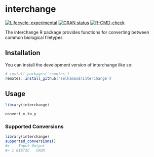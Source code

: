 
<!-- README.md is generated from README.Rmd. Please edit that file -->

# interchange

<!-- badges: start -->

[![Lifecycle:
experimental](https://img.shields.io/badge/lifecycle-experimental-orange.svg)](https://lifecycle.r-lib.org/articles/stages.html#experimental)
[![CRAN
status](https://www.r-pkg.org/badges/version/interchange)](https://CRAN.R-project.org/package=interchange)
[![R-CMD-check](https://github.com/selkamand/interchange/actions/workflows/R-CMD-check.yaml/badge.svg)](https://github.com/selkamand/interchange/actions/workflows/R-CMD-check.yaml)
<!-- badges: end -->

The interchange R package provides functions for converting between
common biological filetypes

## Installation

You can install the development version of interchange like so:

``` r
# install.packages('remotes')
remotes::install_github('selkamand/interchange')
```

## Usage

``` r
library(interchange)

convert_x_to_y
```

### Supported Conversions

``` r
library(interchange)
supported_conversions()
#>    Input Output
#> 1 GISTIC   CRUX
```
